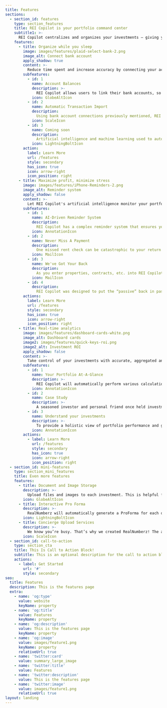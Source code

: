 ```yaml
---
title: Features
sections:
  - section_id: features
    type: section_features
    title: REI Copilot is your portfolio command center
    subtitle1: >-
      REI Copilot centralizes and organizes your investments — giving you a single place for storage, monitoring, analysis, and decision making — helping you save time and money.
    features:
      - title: Organize while you sleep
        image: images/features/plaid-select-bank-2.png
        image_alt: Connect bank account
        apply_shadow: true
        content: >-
          Reduce time spent and increase accuracy by connecting your accounts
        subfeatures:
          - id: 1
            name: Account Balances
            description: >-
              REI Copilot allows users to link their bank accounts, so that they are able to quickly determine where their money is. This is a time-saver in and of itself. REI Copilot also aggregates this data to allow users to see their monetary outlay as a whole and know, at-a-glance, how much money is currently invested and how much money they have available to deploy to new investments.
            icon: GlobeAltIcon
          - id: 2
            name: Automatic Transaction Import
            description:
              Using bank account connections previously mentioned, REI Copilot automatically imports transactions to your ledger saving you time entering information and ensuring that you’re tracking accurately and fully. Your portfolio will be organizing itself while you sleep!
            icon: ScaleIcon
          - id: 3
            name: Coming soon
            description:
              Artificial intelligence and machine learning used to automatically categorize transactions to specific investments
            icon: LightningBoltIcon
        action:
          label: Learn More
          url: /features
          style: secondary
          has_icon: true
          icon: arrow-right
          icon_position: right
      - title: Maximize profit, minimize stress
        image: images/features/iPhone-Reminders-2.png
        image_alt: Reminder system
        apply_shadow: false
        content: >-
          Let REI Copilot's artificial intelligence monitor your portfolio at all times
        subfeatures:
          - id: 1
            name: AI-Driven Reminder System
            description:
              REI Copilot has a complex reminder system that ensures you don’t miss a single payment
            icon: AnnotationIcon
          - id: 2
            name: Never Miss A Payment
            description:
              One missed rent check can be catastrophic to your return and missing a tax payment you owe usually comes with steep fines. We’ve got you covered in both cases.
            icon: MailIcon
          - id: 3
            name: We've Got Your Back
            description:
              As you enter properties, contracts, etc. into REI Copilot, the app will automatically create Reminders for the specified time period. The Reminders will be driven from your ledger, so if a rent payment is missing, you’ll receive an email or text letting you know!
            icon: MailIcon
          - id: 4
            description:
              REI Copilot was designed to put the “passive” back in passive investing. With the reminders system, you can set it and forget it. Your investments are constantly being monitored to ensure that everything goes as planned without any effort of your own.
        actions:
          label: Learn More
          url: /features
          style: secondary
          has_icon: true
          icon: arrow-right
          icon_position: right
      - title: Real-time analytics
        image: images/features/dashboard-cards-white.png
        image_alt: Dashboard cards
        image2: images/features/quick-keys-roi.png
        image2_alt: Investment ROI
        apply_shadow: false
        content: >-
          Take control of your investments with accurate, aggregated analytics instead of single-use formulas
        subfeatures:
          - id: 1
            name: Your Portfolio At-A-Glance
            description: >-
              REI Copilot will automatically perform various calculations and generate charts and tables providing real-time insight into the most important metrics allowing accurate evaluation of a property’s performance. The statistics and diagrams are driven by Ledger data and will update automatically as new information is provided ensuring the most up-to-date information. This is one of the biggest departures from other property management spreadsheets or softwares which simply calculate the projected values instead of actual.
            icon: AnnotationIcon
          - id: 2
            name: Case Study
            description: >-
              A seasoned investor and personal friend once held investments in their portfolio for multiple years assuming they were making the promised 12 - 15% return. Eventually, they sat down to calculate the ROI and found out it was a mere 3.9%
          - id: 3
            name: Understand your investments
            description: >-
              To provide a holistic view of portfolio performance and give better insight into and management of user’s investments, REI Copilot aggregates data from individual investments properties, lending deals, notes, funds, syndications, etc. into one easy-to-understand dashboard. This gives users knowledge and confidence and alerts them to any issues that need attention. The dashboard shows them any vacancies, outstanding payments, discrepancies between projected and actual revenue, and more!
            icon: AnnotationIcon
        actions:
          - label: Learn More
            url: /features
            style: secondary
            has_icon: true
            icon: arrow-right
            icon_position: right
  - section_id: mini-features
    type: section_mini_features
    title: Even more features
    features:
      - title: Document and Image Storage
        description: >-
          Upload files and images to each investment. This is helpful for storing important documents such as leases, deeds, and contracts in a secure location that can be accessed from anywhere on any device at any time. You can also store images of each property and view differences before and after rehabs without having to pull out the old scrapbook! Protect against theft and natural disaster by storing documents in the cloud rather than laying around your office.
        icon: GlobeAltIcon
      - title: Interactive Pro Forma
        description: >-
          RealNumberz will automatically generate a ProForma for each of your properties, once generated you will be able to change the default assumptions to see what returns you will obtain under varying circumstances. After entering LedgerItems, you will be able to view actual performance of each asset based on true income and expense data. You can also type in a property’s address to the ProForma and it will generate values to assist in purchasing new assets.
        icon: LightningBoltIcon
      - title: Concierge Upload Services
        description: >- 
          We know you’re busy. That’s why we created RealNumberz! The application will save you time tracking and managing your investments, but if you can’t find the time to enter the information how will you reap the rewards? Don’t worry. We have a team of dedicated data-entry specialists who can load your investments into the system without being able to see your portfolio. Note: This service comes at an additional cost.
        icon: ScaleIcon
  - section_id: call-to-action
    type: section_cta
    title: This Is Call to Action Block!
    subtitle: This is an optional description for the call to action block.
    actions:
      - label: Get Started
        url: '#'
        style: secondary
seo:
  title: Features
  description: This is the features page
  extra:
    - name: 'og:type'
      value: website
      keyName: property
    - name: 'og:title'
      value: Features
      keyName: property
    - name: 'og:description'
      value: This is the features page
      keyName: property
    - name: 'og:image'
      value: images/feature1.png
      keyName: property
      relativeUrl: true
    - name: 'twitter:card'
      value: summary_large_image
    - name: 'twitter:title'
      value: Features
    - name: 'twitter:description'
      value: This is the features page
    - name: 'twitter:image'
      value: images/feature1.png
      relativeUrl: true
layout: landing
---
```

